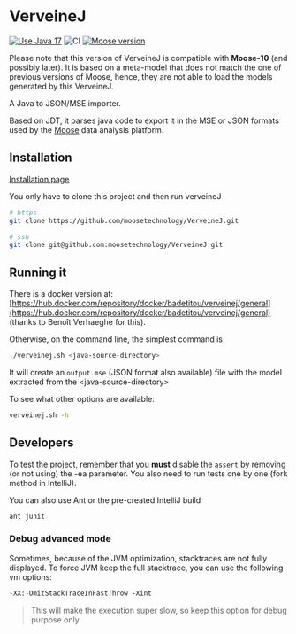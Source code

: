 # VerveineJ

[![Use Java 17](https://img.shields.io/badge/Java-17-brightgreen)](https://adoptium.net/) ![CI](https://github.com/moosetechnology/VerveineJ/workflows/CI/badge.svg?branch=master)
[![Moose version](https://img.shields.io/badge/Moose-10-%23aac9ff.svg)](https://github.com/moosetechnology/Moose)

Please note that this version of VerveineJ is compatible with **Moose-10** (and possibly later).
It is based on a meta-model that does not match the one of previous versions of Moose, hence, they are not able to load the models generated by this VerveineJ.

A Java to JSON/MSE importer.

Based on JDT, it parses java code to export it in the MSE or JSON formats used by the [Moose](https://modularmoose.org/) data analysis platform.

## Installation

[Installation page](https://moosetechnology.github.io/moose-wiki/Developers/Parsers/VerveineJ.html)

You only have to clone this project and then run verveineJ

```sh
# https
git clone https://github.com/moosetechnology/VerveineJ.git

# ssh
git clone git@github.com:moosetechnology/VerveineJ.git
```

## Running it

There is a docker version at: [https://hub.docker.com/repository/docker/badetitou/verveinej/general](https://hub.docker.com/repository/docker/badetitou/verveinej/general) (thanks to Benoît Verhaeghe for this).

Otherwise, on the command line, the simplest command is

```sh
./verveinej.sh <java-source-directory>
```

It will create an `output.mse` (JSON format also available) file with the model extracted from the \<java-source-directory\>

To see what other options are available:

```sh
verveinej.sh -h
```

## Developers

To test the project, remember that you **must** disable the `assert` by removing (or not using) the -ea parameter.
You also need to run tests one by one (fork method in IntelliJ).

You can also use Ant or the pre-created IntelliJ build

```sh
ant junit
```

### Debug advanced mode

Sometimes, because of the JVM optimization, stacktraces are not fully displayed.
To force JVM keep the full stacktrace, you can use the following vm options:

```txt
-XX:-OmitStackTraceInFastThrow -Xint
```

> This will make the execution super slow, so keep this option for debug purpose only.
